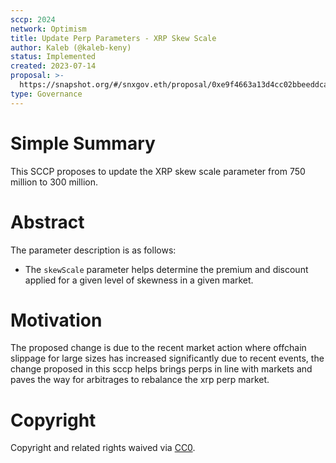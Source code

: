 ```yaml
---
sccp: 2024
network: Optimism
title: Update Perp Parameters - XRP Skew Scale
author: Kaleb (@kaleb-keny)
status: Implemented
created: 2023-07-14
proposal: >-
  https://snapshot.org/#/snxgov.eth/proposal/0xe9f4663a13d4cc02bbeeddca10e70d3cb2592acd48ffd565bcf1cc69ff1abd46
type: Governance
---
```


# Simple Summary

This SCCP proposes to update the XRP skew scale parameter from 750 million to 300 million.

# Abstract

The parameter description is as follows:
- The `skewScale` parameter helps determine the premium and discount applied for a given level of skewness in a given market. 

# Motivation

The proposed change is due to the recent market action where offchain slippage for large sizes has increased significantly due to recent events, the change proposed in this sccp helps brings perps in line with markets and paves the way for arbitrages to rebalance the xrp perp market.

# Copyright

Copyright and related rights waived via [CC0](https://creativecommons.org/publicdomain/zero/1.0/).
